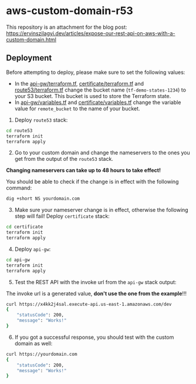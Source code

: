 # aws-custom-domain-r53

This repository is an attachment for the blog post: https://ervinszilagyi.dev/articles/expose-our-rest-api-on-aws-with-a-custom-domain.html

## Deployment

Before attempting to deploy, please make sure to set the following values:

- In the [api-gw/terraform.tf](api-gw/terraform.tf), [certificate/terraform.tf](certificate/terraform.tf) and [route53/terraform.tf](route53/terraform.tf) change the bucket name (`tf-demo-states-1234`) to your S3 bucket. This bucket is used to store the Terraform state.
- In [api-gw/variables.tf](api-gw/variables.tf) and [certificate/variables.tf](certificate/variables.tf) change the variable value for `remote_bucket` to the name of your bucket. 

1. Deploy `route53` stack:

```bash
cd route53
terraform init
terraform apply
```

2. Go to your custom domain and change the nameservers to the ones you get from the output of the `route53` stack.

**Changing nameservers can take up to 48 hours to take effect!**

You should be able to check if the change is in effect with the following command:

```bash
dig +short NS yourdomain.com
```

3. Make sure your nameserver change is in effect, otherwise the following step will fail! 
Deploy `certificate` stack:

```bash
cd certificate
terraform init
terraform apply
```

4. Deploy `api-gw`:

```bash
cd api-gw
terraform init
terraform apply
```

5. Test the REST API with the invoke url from the `api-gw` stack output:

The invoke url is a generated value, **don't use the one from the example**!!!

```bash
curl https://x4kk2j4sal.execute-api.us-east-1.amazonaws.com/dev
{
    "statusCode": 200,
    "message": "Works!"
}
```

6. If you got a successful response, you should test with the custom domain as well:

```bash
curl https://yourdomain.com
{
    "statusCode": 200,
    "message": "Works!"
}
```